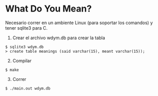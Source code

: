 # What Do You Mean?

Necesario correr en un ambiente Linux (para soportar los comandos) y tener sqlite3 para C.

1. Crear el archivo wdym.db para crear la tabla
```
$ sqlite3 wdym.db
> create table meanings (said varchar(15), meant varchar(15));
```

2. Compilar
```
$ make
```

3. Correr
```
$ ./main.out wdym.db
```
